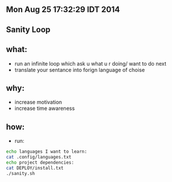 Mon Aug 25 17:32:29 IDT 2014
-----

Sanity Loop
----------

what:
---
- run an infinite loop which ask u what u r doing/ want to do next
- translate your sentance into forign language of choise 

why:
----
- increase motivation
- increase time awareness

how:
---
- run:
```bash
echo languages I want to learn:
cat .config/languages.txt
echo project dependencies:
cat DEPLOY/install.txt
./sanity.sh
```

